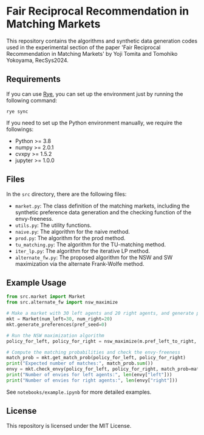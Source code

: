 # Fair Reciprocal Recommendation in Matching Markets

This repository contains the algorithms and synthetic data generation codes used in the experimental section of the paper 'Fair Reciprocal Recommendation in Matching Markets' by Yoji Tomita and Tomohiko Yokoyama, RecSys2024.

## Requirements

If you can use [Rye](https://github.com/astral-sh/rye), you can set up the environment just by running the following command:
```
rye sync
```

If you need to set up the Python environment manually, we require the followings:
- Python >= 3.8
- numpy >= 2.0.1
- cvxpy >= 1.5.2
- jupyter >= 1.0.0


## Files

In the `src` directory, there are the following files:

 - `market.py`: The class definition of the matching markets, including the synthetic preference data generation and the checking function of the envy-freeness.
 - `utils.py`: The utility functions.
 - `naive.py`: The algorithm for the naive method.
 - `prod.py`: The algorithm for the prod method.
 - `tu_matching.py`: The algorithm for the TU-matching method.
 - `iter_lp.py`: The algorithm for the iterative LP method.
 - `alternate_fw.py`: The proposed algorithm for the NSW and SW maximization via the alternate Frank-Wolfe method.

## Example Usage
```python
from src.market import Market
from src.alternate_fw import nsw_maximize

# Make a market with 30 left agents and 20 right agents, and generate preferences
mkt = Market(num_left=30, num_right=20)
mkt.generate_preferences(pref_seed=0)

# Run the NSW maximization algorithm
policy_for_left, policy_for_right = nsw_maximize(m.pref_left_to_right, m.pref_right_to_left, v_left=m.v_left, v_right=m.v_right)

# Compute the matching probabilities and check the envy-freeness
match_prob = mkt.get_match_prob(policy_for_left, policy_for_right)
print("Expected number of matches:", match_prob.sum())
envy = mkt.check_envy(policy_for_left, policy_for_right, match_prob=match_prob)
print("Number of envies for left agents:", len(envy["left"]))
print("Number of envies for right agents:", len(envy["right"]))
```
See `notebooks/example.ipynb` for more detailed examples.

## License
This repository is licensed under the MIT License.
